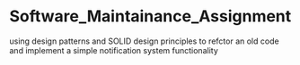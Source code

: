 # Software_Maintainance_Assignment
 
using design patterns and SOLID design principles to refctor an old code and implement a simple notification system functionality
